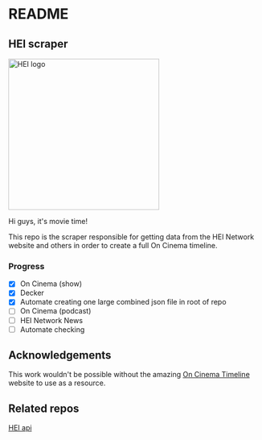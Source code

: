 # README
## HEI scraper
<img src="https://www.heinetwork.tv/wp-content/uploads/2021/03/logo_block-1-rev.jpg" alt="HEI logo" width="300">

Hi guys, it's movie time!

This repo is the scraper responsible for getting data from the HEI Network website and others in order to create a full On Cinema timeline.

### Progress
- [X] On Cinema (show)
- [X] Decker
- [X] Automate creating one large combined json file in root of repo
- [ ] On Cinema (podcast)
- [ ] HEI Network News
- [ ] Automate checking

## Acknowledgements
This work wouldn't be possible without the amazing [On Cinema Timeline](https://oncinematimeline.com) website to use as a resource.

## Related repos
[HEI api](https://github.com/samcolson4/hei_api)
